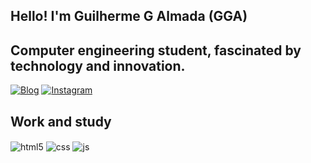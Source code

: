 ## Hello! I'm Guilherme G Almada (GGA)
## Computer engineering student, fascinated by technology and innovation.
[![Blog](https://img.shields.io/website?label=Myportfolio&style=for-the-badge&url=https://garcesgga.github.io/portfolio/)](https://garcesgga.github.io/portfolio/)
[![Instagram](https://img.shields.io/badge/Instagram-E4405F?style=for-the-badge&logo=instagram&logoColor=white)](https://www.instagram.com/gga_guilherme/)

## Work and study
<div style="display: inline_block">
  <img align="center" alt="html5" src="https://img.shields.io/badge/HTML5-E34F26?style=for-the-badge&logo=html5&logoColor=white" />
  <img align="center" alt="css" src="https://img.shields.io/badge/CSS3-1572B6?style=for-the-badge&logo=css3&logoColor=white" />
  <img align="center" alt="js" src="https://img.shields.io/badge/JavaScript-F7DF1E?style=for-the-badge&logo=javascript&logoColor=black" />
</div><br/>


